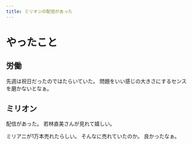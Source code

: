 ```yaml
---
title: ミリオンの配信があった
---
```


# やったこと

## 労働

先週は祝日だったのではたらいていた。
問題をいい感じの大きさにするセンスを磨かないとなぁ。

## ミリオン

配信があった。
若林直美さんが見れて嬉しい。

ミリアニが1万本売れたらしい。
そんなに売れていたのか。
良かったなぁ。
